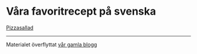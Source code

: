 # Våra favoritrecept på svenska

[Pizzasallad](pizzasallad.md)

___

Materialet överflyttat [vår gamla blogg](https://storlind.blogspot.com/2009/07/pizzasallad.html)
